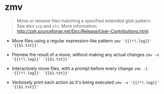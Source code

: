 # zmv
> Move or rename files matching a specified extended glob pattern.
> See also `zcp` and `zln`.
> More information: <http://zsh.sourceforge.net/Doc/Release/User-Contributions.html>.

- Move files using a regular expression-like pattern
`zmv '{{(*).log}}' '{{$1.txt}}'`

- Preview the result of a move, without making any actual changes
`zmv -n '{{(*).log}}' '{{$1.txt}}'`

- Interactively move files, with a prompt before every change
`zmv -i '{{(*).log}}' '{{$1.txt}}'`

- Verbosely print each action as it's being executed
`zmv -v '{{(*).log}}' '{{$1.txt}}'`
